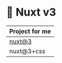 # 🤔 Nuxt v3

| Project for me      |
| :------------------ |
| [nuxt@3](./nuxt@3/) |
| nuxt@3+css          |
